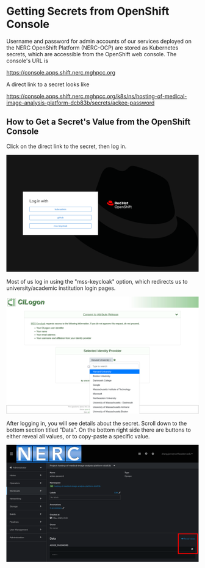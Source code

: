 # Getting Secrets from OpenShift Console

Username and password for admin accounts of our services deployed on the
NERC OpenShift Platform (NERC-OCP) are stored as Kubernetes secrets, which
are accessible from the OpenShift web console. The console's URL is

https://console.apps.shift.nerc.mghpcc.org

A direct link to a secret looks like

https://console.apps.shift.nerc.mghpcc.org/k8s/ns/hosting-of-medical-image-analysis-platform-dcb83b/secrets/ackee-password

## How to Get a Secret's Value from the OpenShift Console

Click on the direct link to the secret, then log in.

![Screenshot of OpenShift Console login page](./login.png)

Most of us log in using the "mss-keycloak" option, which redirects us to
university/academic institution login pages.

![CILogoon institution selection](./cilogin.png)

After logging in, you will see details about the secret.
Scroll down to the bottom section titled "Data". On the bottom right side
there are buttons to either reveal all values, or to copy-paste a specific value.

![Screenshot of secret details in OpenShift Console](./secret.png)
